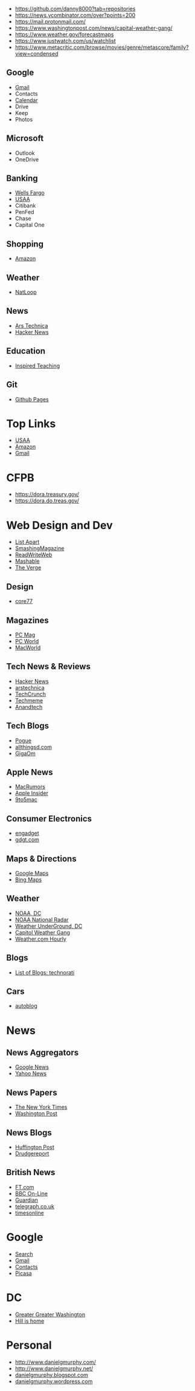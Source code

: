 <div>

* https://github.com/danny8000?tab=repositories
* https://news.ycombinator.com/over?points=200
* https://mail.protonmail.com/
* https://www.washingtonpost.com/news/capital-weather-gang/
* https://www.weather.gov/forecastmaps
* https://www.justwatch.com/us/watchlist
* https://www.metacritic.com/browse/movies/genre/metascore/family?view=condensed

</div>
<div>

## Google

* [Gmail](https://mail.google.com/mail/u/0/)
* Contacts
* [Calendar](https://calendar.google.com)
* Drive
* Keep
* Photos

</div>
<div>

## Microsoft

* Outlook
* OneDrive

</div>
<div>

## Banking

* [Wells Fargo](https://wellsfargo.com/)
* [USAA](https://www.usaa.com/)
* Citibank
* PenFed
* Chase
* Capital One

</div>
<div>

## Shopping

* [Amazon](https://smile.amazon.com/)

</div>
<div>

## Weather

* [NatLoop](https://radar.weather.gov/Conus/Loop/NatLoop.gif)

</div>
<div>

## News

* [Ars Technica](https://arstechnica.com/)
* [Hacker News](https://news.ycombinator.com/news)

## Education

* [Inspired Teaching](https://www.inspiredteachingschool.org/apps/pages/index.jsp?uREC_ID=1189392&type=d&pREC_ID=1432766)

</div>
<div>

## Git

* [Github Pages](https://help.github.com/en/categories/github-pages-basics)

</div>
<div>

# Top Links

* <a href="https://www.usaa.com/">USAA</a>
* <a href="http://www.dansdigitalthings.com/www.amazon.com">Amazon</a>
* <a href="https://mail.google.com/">Gmail</a>

</div>
<div>

# CFPB

* <a href="https://dora.treasury.gov/">https://dora.treasury.gov/</a>
* <a href="https://dora.do.treas.gov/">https://dora.do.treas.gov/</a>

</div>
<div>

# Web Design and Dev

* <a href="http://alistapart.com/">List Apart</a>
* <a href="http://www.smashingmagazine.com/">SmashingMagazine</a>
* <a href="http://www.readwriteweb.com/">ReadWriteWeb</a>
* <a href="http://mashable.com/">Mashable</a>
* <a href="http://www.theverge.com/">The Verge</a>

</div>
<div>

## Design

* <a href="http://core77.com/">core77</a>

</div>
<div>

## Magazines

* <a href="http://www.pcmag.com/">PC Mag</a>
* <a href="http://www.pcworld.com/">PC World</a>
* <a href="http://www.macworld.com/">MacWorld </a>

</div>
<div>

## Tech News &amp; Reviews

* <a href="http://news.ycombinator.com/over?points=200">Hacker News</a>
* <a href="http://arstechnica.com/">arstechnica</a>
* <a href="http://www.techcrunch.com/">TechCrunch</a>
* <a href="http://www.techmeme.com/">Techmeme</a>
* <a href="http://www.anandtech.com/">Anandtech</a>

</div>
<div>

## Tech Blogs

* <a href="http://www.davidpogue.com/">Pogue </a>
* <a href="http://allthingsd.com/">allthingsd.com</a>
* <a href="http://gigaom.com/">GigaOm</a>			

</div>
<div>

## Apple News

* <a href="http://www.macrumors.com/">MacRumors</a>
* <a href="http://www.appleinsider.com/">Apple Insider</a>			
* <a href="http://9to5mac.com/">9to5mac</a>

</div>
<div>

## Consumer Electronics

* <a href="http://www.engadget.com/">engadget</a>
* <a href="http://gdgt.com/">gdgt.com</a>

</div>
<div>

## Maps &amp; Directions

* <a href="http://maps.google.com/">Google Maps</a> 
* <a href="http://www.bing.com/maps/">Bing Maps</a>

</div>
<div>

## Weather

* <a href="http://www.erh.noaa.gov/lwx/">NOAA, DC</a>
* <a href="http://radar.weather.gov/Conus/Loop/NatLoop.gif">NOAA National Radar</a>
* <a href="http://www.wunderground.com/cgi-bin/findweather/getForecast?query=20003/">Weather UnderGround, DC</a>
* <a href="http://www.washingtonpost.com/wp-srv/weather/">Capitol Weather Gang</a>
* <a href="http://www.weather.com/weather/hourbyhour/graph/Washington+DC+20003:4:US">Weather.com Hourly</a>

## Blogs

* <a href="http://www.technorati.com/pop/blogs/">List of Blogs: technorati</a>		

## Cars

* <a href="http://www.autoblog.com/">autoblog</a>

# News

</div>
<div>

## News Aggregators

* <a href="http://news.google.com/">Google News</a>
* <a href="http://news.yahoo.com/">Yahoo News</a>

</div>
<div>

## News Papers

* <a href="http://www.nytimes.com/">The New York Times</a>
* <a href="http://www.washingtonpost.com/">Washington Post</a>

</div>
<div>

## News Blogs

* <a href="http://www.huffingtonpost.com/">Huffington Post</a>
* <a href="http://www.drudgereport.com/">Drudgereport</a>

</div>
<div>

## British News

* <a href="http://news.ft.com/">FT.com</a>
* <a href="http://news.bbc.co.uk/">BBC On-Line</a>
* <a href="http://guardian.co.uk/">Guardian </a>
* <a href="http://www.telegraph.co.uk/">telegraph.co.uk</a>
* <a href="http://www.timesonline.co.uk/">timesonline</a>

</div>
<div>

# Google

* <a href="http://www.google.com/">Search</a>
* <a href="https://mail.google.com/">Gmail</a>
* <a href="https://www.google.com/contacts/">Contacts</a>
* <a href="https://picasaweb.google.com/">Picasa</a>

</div>
<div>

# DC

* <a href="http://greatergreaterwashington.org/">Greater Greater Washington</a>
* <a href="http://www.thehillishome.com/">Hill is home</a>

</div>
<div>

# Personal			


* <a href="http://www.danielgmurphy.com/">http://www.danielgmurphy.com/</a>
* <a href="http://www.danielgmurphy.net/">http://www.danielgmurphy.net/</a>
* <a href="http://danielgmurphy.blogspot.com/">danielgmurphy.blogspot.com</a>
* <a href="http://www.dansdigitalthings.com/danielgmurphy.wordpress.com">danielgmurphy.wordpress.com</a>

</div>

